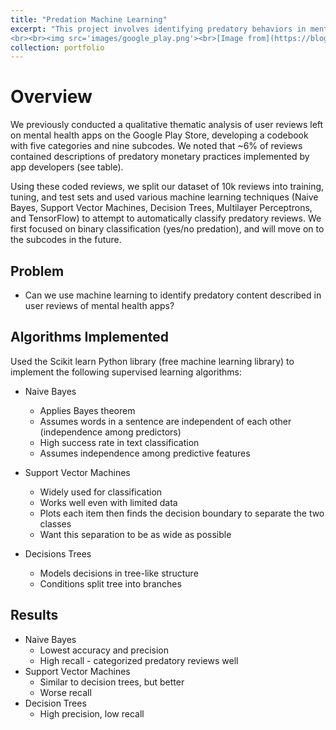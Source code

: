 ```yaml
---
title: "Predation Machine Learning"
excerpt: "This project involves identifying predatory behaviors in mental health apps using training data to generate a model for analyzing large datasets of user reviews.
<br><br><img src='images/google_play.png'><br>[Image from](https://blog.google/products/google-play/)"
collection: portfolio
---
```


# Overview

We previously conducted a qualitative thematic analysis of user reviews left on mental health apps on the Google Play Store, developing a codebook with five categories and nine subcodes. We noted that ~6% of reviews contained descriptions of predatory monetary practices implemented by app developers (see table).

Using these coded reviews, we split our dataset of 10k reviews into training, tuning, and test sets and used various machine learning techniques (Naive Bayes, Support Vector Machines, Decision Trees, Multilayer Perceptrons, and TensorFlow) to attempt to automatically classify predatory reviews. We first focused on binary classification (yes/no predation), and will move on to the subcodes in the future.

## Problem
* Can we use machine learning to identify predatory content described in user reviews of mental health apps?

## Algorithms Implemented
Used the Scikit learn Python library (free machine learning library) to implement the following supervised learning algorithms:
* Naive Bayes
  * Applies Bayes theorem
  * Assumes words in a sentence are independent of each other (independence among predictors)
  * High success rate in text classification
  * Assumes independence among predictive features

* Support Vector Machines
  * Widely used for classification
  * Works well even with limited data 
  * Plots each item then finds the decision boundary to separate the two classes
  * Want this separation to be as wide as possible

* Decisions Trees
  * Models decisions in tree-like structure
  * Conditions split tree into branches

## Results
* Naive Bayes
  * Lowest accuracy and precision
  * High recall - categorized predatory reviews well
* Support Vector Machines
  * Similar to decision trees, but better
  * Worse recall
* Decision Trees
  * High precision, low recall



